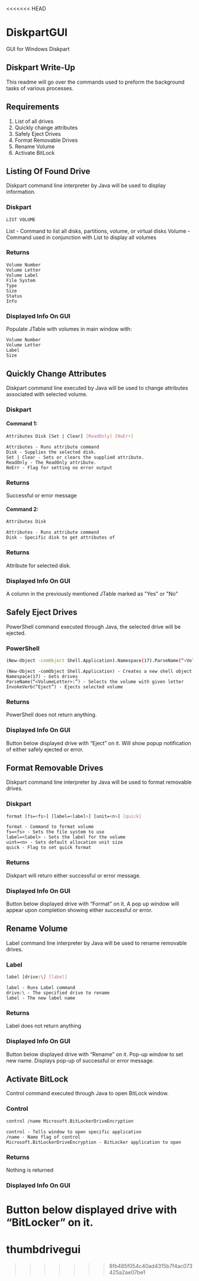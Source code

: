 <<<<<<< HEAD

# DiskpartGUI
GUI for Windows Diskpart

## Diskpart Write-Up
This readme will go over the commands used to preform the background tasks of various processes.

## Requirements
1) List of all drives
2) Quickly change attributes
3) Safely Eject Drives
4) Format Removable Drives
4) Rename Volume
6) Activate BitLock

## Listing Of Found Drive
Diskpart command line interpreter by Java will be used to display information.

### Diskpart
```bash
LIST VOLUME
```
List - Command to list all disks, partitions, volume, or virtual disks
Volume - Command used in conjunction with List to display all volumes

### Returns
	Volume Number
	Volume Letter
	Volume Label
	File System
	Type
	Size
	Status
	Info

### Displayed Info On GUI
Populate JTable with volumes in main window with:

	Volume Number
	Volume Letter
	Label
	Size

## Quickly Change Attributes
Diskpart command line executed by Java will be used to change attributes associated with selected volume.

### Diskpart
#### Command 1:
```bash
Attributes Disk [Set | Clear] [ReadOnly] [NoErr] 
```
	Attributes - Runs attribute command
	Disk - Supplies the selected disk.
	Set | Clear - Sets or clears the supplied attribute.
	ReadOnly - The ReadOnly attribute.
	NoErr - Flag for setting no error output

### Returns
Successful or error message

#### Command 2:
```bash
Attributes Disk
```
	Attributes - Runs attribute command
	Disk - Specific disk to get attributes of

### Returns
Attribute for selected disk.

### Displayed Info On GUI
A column in the previously mentioned JTable marked as "Yes" or "No"

## Safely Eject Drives
PowerShell command executed through Java, the selected drive will be ejected.
### PowerShell
```bash
(New-Object -comObject Shell.Application).Namespace(17).ParseName(“<VolumeLetter>:”).InvokeVerb(“Eject”)
```
	(New-Object -comObject Shell.Application) - Creates a new shell object
	Namespace(17) - Gets drives
	ParseName(“<VolumeLetter>:”) - Selects the volume with given letter
	InvokeVerb(“Eject”) - Ejects selected volume

### Returns
PowerShell does not return anything.

### Displayed Info On GUI
Button below displayed drive with “Eject” on it.
Will show popup notification of either safely ejected or error.

## Format Removable Drives
Diskpart command line interpreter by Java will be used to format removable drives.
### Diskpart
```bash
format [fs=<fs>] [label=<label>] [unit=<n>] [quick]
```
	format - Command to format volume
	fs=<fs> - Sets the file system to use
	label=<label> - Sets the label for the volume
	uint=<n> - Sets default allocation unit size
	quick - Flag to set quick format

### Returns
Diskpart will return either successful or error message.

### Displayed Info On GUI
Button below displayed drive with “Format” on it.
A pop up window will appear upon completion showing either successful or error.

## Rename Volume
Label command line interpreter by Java will be used to rename removable drives.
### Label
```bash
label [drive:\] [label]
```
	label - Runs Label command
	drive:\ - The specified drive to rename
	label - The new label name

### Returns
Label does not return anything

### Displayed Info On GUI
Button below displayed drive with “Rename” on it.
Pop-up window to set new name.
Displays pop-up of successful or error message.

## Activate BitLock
Control command executed through Java to open BitLock window.

### Control
```bash
control /name Microsoft.BitLockerDriveEncryption
```
	control - Tells window to open specific application
	/name - Name flag of control
	Microsoft.BitLockerDriveEncryption - BitLocker application to open

### Returns
Nothing is returned

### Displayed Info On GUI
Button below displayed drive with “BitLocker” on it.
=======
# thumbdrivegui
>>>>>>> 8fb485f054c40ad4315b7f4ac073425a2ae07be1
